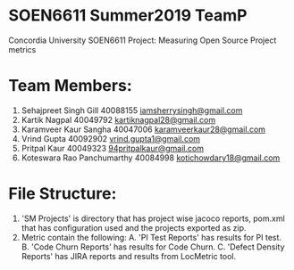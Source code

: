 # SOEN6611 Summer2019 TeamP
Concordia University SOEN6611 Project: Measuring Open Source Project metrics

Team Members:
=============
1. Sehajpreet Singh Gill        40088155    iamsherrysingh@gmail.com
2. Kartik Nagpal                40049792    kartiknagpal28@gmail.com
3. Karamveer Kaur Sangha        40047006    karamveerkaur28@gmail.com
4. Vrind Gupta                  40092902    vrind.gupta1@gmail.com
5. Pritpal Kaur                 40049323    94pritpalkaur@gmail.com
6. Koteswara Rao Panchumarthy   40084998    kotichowdary18@gmail.com

File Structure:
===============

1. 'SM Projects' is directory that has project wise jacoco reports, pom.xml that has configuration used and the projects exported as zip.
2. Metric contain the following:
  A.   'PI Test Reports' has results for PI test.
  B.   'Code Churn Reports' has results for Code Churn.
  C.   'Defect Density Reports' has JIRA reports and results from LocMetric tool.
